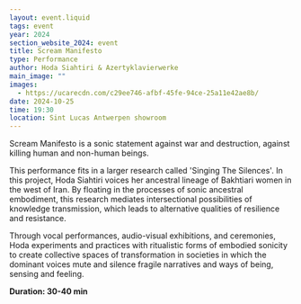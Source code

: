 ```yaml
---
layout: event.liquid
tags: event
year: 2024
section_website_2024: event
title: Scream Manifesto
type: Performance
author: Hoda Siahtiri & Azertyklavierwerke
main_image: ""
images:
  - https://ucarecdn.com/c29ee746-afbf-45fe-94ce-25a11e42ae8b/
date: 2024-10-25
time: 19:30
location: Sint Lucas Antwerpen showroom
---
```

Scream Manifesto is a sonic statement against war and destruction, against killing human and non-human beings.

This performance fits in a larger research called 'Singing The Silences'. In this project, Hoda Siahtiri voices her ancestral lineage of Bakhtiari women in the west of Iran. By floating in the processes of sonic ancestral embodiment, this research mediates intersectional possibilities of knowledge transmission, which leads to alternative qualities of resilience and resistance.  

Through vocal performances, audio-visual exhibitions, and ceremonies, Hoda experiments and practices with ritualistic forms of embodied sonicity to create collective spaces of transformation in societies in which the dominant voices mute and silence fragile narratives and ways of being, sensing and feeling.

**Duration: 30-40 min**
